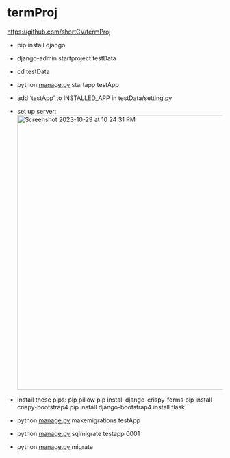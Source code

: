 # termProj
https://github.com/shortCV/termProj
- pip install django
- django-admin startproject testData
- cd testData
- python [manage.py](http://manage.py/) startapp testApp
- add ‘testApp’ to INSTALLED_APP in testData/setting.py

- set up server:
   <img width="642" alt="Screenshot 2023-10-29 at 10 24 31 PM" src="https://github.com/shortCV/termProj/assets/82280581/641c6cc8-600f-42dd-8862-4d0c6dc619d3">

    
 
- install these pips:
  pip pillow
  pip install django-crispy-forms
  pip install crispy-bootstrap4
  pip install django-bootstrap4
  install flask
- python [manage.py](http://manage.py/) makemigrations testApp
- python [manage.py](http://manage.py/) sqlmigrate testapp 0001
- python [manage.py](http://manage.py/) migrate

